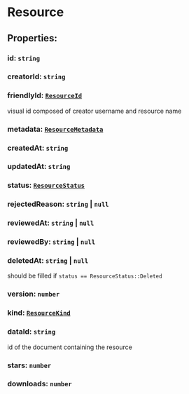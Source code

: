 # **Resource**

## **Properties**:

### id: `string`

### creatorId: `string`

### friendlyId: [`ResourceId`](./ResourceId)

visual id composed of creator username and resource name

### metadata: [`ResourceMetadata`](./ResourceMetadata)

### createdAt: `string`

### updatedAt: `string`

### status: [`ResourceStatus`](./ResourceStatus)

### rejectedReason: `string` | `null`

### reviewedAt: `string` | `null`

### reviewedBy: `string` | `null`

### deletedAt: `string` | `null`

should be filled if `status == ResourceStatus::Deleted`

### version: `number`

### kind: [`ResourceKind`](./ResourceKind)

### dataId: `string`

id of the document containing the resource

### stars: `number`

### downloads: `number`
